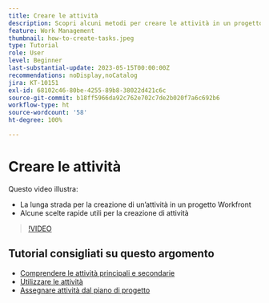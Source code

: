 ```yaml
---
title: Creare le attività
description: Scopri alcuni metodi per creare le attività in un progetto in Adobe Workfront.
feature: Work Management
thumbnail: how-to-create-tasks.jpeg
type: Tutorial
role: User
level: Beginner
last-substantial-update: 2023-05-15T00:00:00Z
recommendations: noDisplay,noCatalog
jira: KT-10151
exl-id: 68102c46-80be-4255-89b8-38022d421c6c
source-git-commit: b18ff5966da92c762e702c7de2b020f7a6c692b6
workflow-type: ht
source-wordcount: '58'
ht-degree: 100%

---
```


# Creare le attività

Questo video illustra:

* La lunga strada per la creazione di un’attività in un progetto Workfront
* Alcune scelte rapide utili per la creazione di attività

>[!VIDEO](https://video.tv.adobe.com/v/3419372/?quality=12&learn=on)

## Tutorial consigliati su questo argomento

* [Comprendere le attività principali e secondarie](/help/manage-work/tasks/understand-parent-child-tasks.md)
* [Utilizzare le attività](/help/manage-work/tasks/work-with-tasks.md)
* [Assegnare attività dal piano di progetto](/help/manage-work/tasks/assign-tasks-from-the-project-plan.md)
